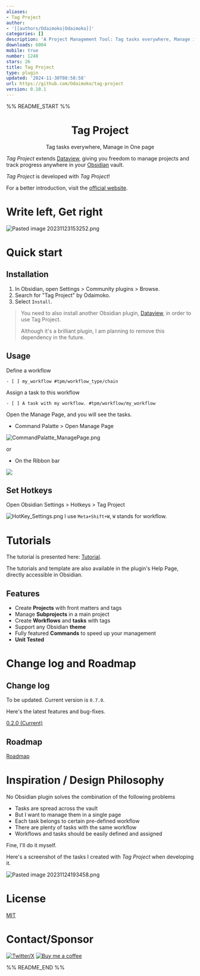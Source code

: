 ```yaml
---
aliases:
- Tag Project
author:
- '[[authors/Odaimoko|Odaimoko]]'
categories: []
description: 'A Project Management Tool: Tag tasks everywhere, Manage in One page.'
downloads: 6004
mobile: true
number: 1248
stars: 26
title: Tag Project
type: plugin
updated: '2024-11-30T08:58:58'
url: https://github.com/Odaimoko/tag-project
version: 0.10.1
---
```


%% README_START %%


<h1 align="center">Tag Project</h1>
<p align="center">Tag tasks everywhere, Manage in One page</p>

*Tag Project* extends [Dataview](https://github.com/blacksmithgu/obsidian-dataview), giving you freedom to manage
projects and track progress anywhere in your [Obsidian](https://obsidian.md/) vault.

*Tag Project* is developed with *Tag Project*!

For a better introduction, visit the [official website](https://imoko.cc/blog/imk/TagProject/TagProject---Introduction).

# Write left, Get right

![Pasted image 20231123153252.png](https://raw.githubusercontent.com/Odaimoko/tag-project/HEAD/docs%2FPasted%20image%2020231123153252.png)

# Quick start

## Installation

1. In Obsidian, open Settings > Community plugins > Browse.
1. Search for "Tag Project" by Odaimoko.
1. Select `Install`.

> You need to also install another Obsidian plugin, [Dataview](https://github.com/blacksmithgu/obsidian-dataview), in
> order to use Tag Project.
>
> Although it's a brilliant plugin, I am planning to remove this dependency in the future.

## Usage

Define a workflow

```
- [ ] my_workflow #tpm/workflow_type/chain 
```

Assign a task to this workflow

```
- [ ] A task with my workflow. #tpm/workflow/my_workflow 
```

Open the Manage Page, and you will see the tasks.

- Command Palatte > Open Manage Page

![CommandPalatte_ManagePage.png](https://raw.githubusercontent.com/Odaimoko/tag-project/HEAD/docs%2FCommandPalatte_ManagePage.png)

or

- On the Ribbon bar

![](https://raw.githubusercontent.com/Odaimoko/tag-project/HEAD/docs/Pasted%20image%2020240326124433.png)

## Set Hotkeys

Open Obsidian Settings > Hotkeys > Tag Project

![HotKey_Settings.png](https://raw.githubusercontent.com/Odaimoko/tag-project/HEAD/docs%2FHotKey_Settings.png)
I use `Meta+Shift+W`, `W` stands for workflow.

# Tutorials

The tutorial is presented here: [Tutorial](https://imoko.cc/blog/imk/TagProject/Tutorial).

The tutorials and template are also available in the plugin's Help Page, directly accessible in Obsidian.


## Features

- Create **Projects** with front matters and tags
- Manage **Subprojects** in a main project
- Create **Workflows** and **tasks** with tags
- Support any Obsidian **theme**
- Fully featured **Commands** to speed up your management
- **Unit Tested**


# Change log and Roadmap

## Change log

To be updated. Current version is `0.7.0`.

Here's the latest features and bug-fixes.

[0.2.0 (Current)](https://imoko.cc/blog/imk/TagProject/TagProject---Change-log-and-Roadmap#020-current)

## Roadmap

[Roadmap](https://imoko.cc/blog/imk/TagProject/TagProject---Change-log-and-Roadmap#roadmap)

# Inspiration / Design Philosophy

No Obsidian plugin solves the combination of the following problems

- Tasks are spread across the vault
- But I want to manage them in a single page
- Each task belongs to certain pre-defined workflow
- There are plenty of tasks with the same workflow
- Workflows and tasks should be easily defined and assigned

Fine, I'll do it myself.

Here's a screenshot of the tasks I created with *Tag Project* when developing it.

![Pasted image 20231124193458.png](https://raw.githubusercontent.com/Odaimoko/tag-project/HEAD/docs%2FPasted%20image%2020231124193458.png)

# License

[MIT](LICENSE)

# Contact/Sponsor

[![Twitter/X](https://img.shields.io/badge/TianFF14-white?logo=twitter)](https://twitter.com/TianFF14)
[![Buy me a coffee](https://img.shields.io/badge/-buy_me_a%C2%A0coffee-white?logo=kofi)](https://ko-fi.com/odaimoko)


%% README_END %%